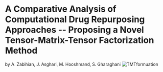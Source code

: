 # A Comparative Analysis of Computational Drug Repurposing Approaches -- Proposing a Novel Tensor-Matrix-Tensor Factorization Method
by A. Zabihian, J. Asghari, M. Hooshmand, S. Gharaghani
![TMTformuation](https://github.com/BioinformaticsIASBS/Tensor/assets/44480584/95ac4d24-cbd2-4a58-814b-8138546de82e)

